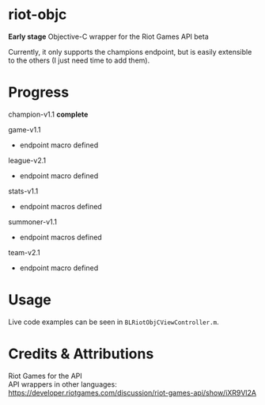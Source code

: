 riot-objc
=========
**Early stage** Objective-C wrapper for the Riot Games API beta  

Currently, it only supports the champions endpoint, but is easily extensible to the others (I just need time to add them).

Progress
=========
champion-v1.1 **complete**  

game-v1.1  
 * endpoint macro defined  

league-v2.1  
 * endpoint macro defined  

stats-v1.1  
 * endpoint macros defined  

summoner-v1.1  
 * endpoint macros defined  

team-v2.1  
 * endpoint macro defined  

Usage
=========
Live code examples can be seen in `BLRiotObjCViewController.m`.

Credits & Attributions
==========
Riot Games for the API  
API wrappers in other languages: https://developer.riotgames.com/discussion/riot-games-api/show/iXR9Vl2A
